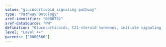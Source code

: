 ```yaml
---
value: "glucocorticoid signaling pathway"
type: "Pathway Ontology"
xref-identifier: "0000782"
xref-dataSource: "PW"
definition: "Glucocorticoids, C21-steroid hormones, initiate signaling by binding to their specific nuclear receptor to regulate metabolism, development and immune response. The major glucocorticoid is cortisol."
level: "Level 4+"
parents: ['0000566']
---
```

